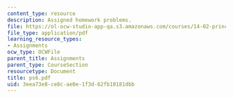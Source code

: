 ```yaml
---
content_type: resource
description: Assigned homework problems.
file: https://ol-ocw-studio-app-qa.s3.amazonaws.com/courses/14-02-principles-of-macroeconomics-fall-2004/3eea73e8ce8cae0e1f3d62fb10181dbb_ps6.pdf
file_type: application/pdf
learning_resource_types:
- Assignments
ocw_type: OCWFile
parent_title: Assignments
parent_type: CourseSection
resourcetype: Document
title: ps6.pdf
uid: 3eea73e8-ce8c-ae0e-1f3d-62fb10181dbb
---
```

